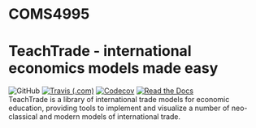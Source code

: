 # COMS4995
# TeachTrade - international economics models made easy
![GitHub](https://img.shields.io/github/license/AlexPeile/TeachTrade?style=for-the-badge)
[![Travis (.com)](https://img.shields.io/travis/com/AlexPeile/TeachTrade?style=for-the-badge)](https://travis-ci.com/github/AlexPeile/TeachTrade)
[![Codecov](https://img.shields.io/codecov/c/github/AlexPeile/TeachTrade?style=for-the-badge)](https://codecov.io/gh/AlexPeile/TeachTrade) 
[![Read the Docs](https://img.shields.io/readthedocs/TeachTrade.svg?style=for-the-badge)](https://teachtrade.readthedocs.io/en/main/)<br/> 
TeachTrade is a library of international trade models for economic education, providing tools to implement and visualize a number of neo-classical and modern models of international trade.
